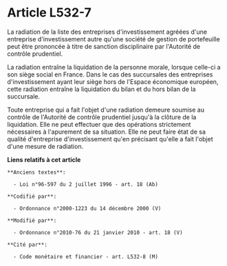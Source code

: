 # Article L532-7

La radiation de la liste des entreprises d'investissement agréées d'une entreprise d'investissement autre qu'une société de
gestion de portefeuille peut être prononcée à titre de sanction disciplinaire par l'Autorité de contrôle prudentiel. 

La radiation entraîne la liquidation de la personne morale, lorsque celle-ci a son siège social en France. Dans le cas des
succursales des entreprises d'investissement ayant leur siège hors de l'Espace économique européen, cette radiation entraîne
la liquidation du bilan et du hors bilan de la succursale. 

Toute entreprise qui a fait l'objet d'une radiation demeure soumise au contrôle de l'Autorité de contrôle prudentiel jusqu'à
la clôture de la liquidation. Elle ne peut effectuer que des opérations strictement nécessaires à l'apurement de sa
situation. Elle ne peut faire état de sa qualité d'entreprise d'investissement qu'en précisant qu'elle a fait l'objet d'une
mesure de radiation.

**Liens relatifs à cet article**

	**Anciens textes**:

	  - Loi n°96-597 du 2 juillet 1996 - art. 18 (Ab)

	**Codifié par**:

	  - Ordonnance n°2000-1223 du 14 décembre 2000 (V)

	**Modifié par**:

	  - Ordonnance n°2010-76 du 21 janvier 2010 - art. 18 (V)

	**Cité par**:

	  - Code monétaire et financier - art. L532-8 (M)
